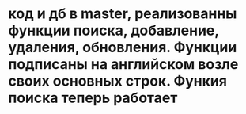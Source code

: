 # код и дб в master, реализованны функции поиска, добавление, удаления, обновления. Функции подписаны на английском возле своих основных строк. Функия поиска теперь работает
